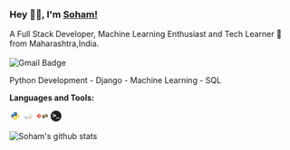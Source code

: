 ### Hey 👋🏽, I'm [Soham!](https://shivaylamba.me) 
<!-- <br/>

<a href="https://www.linkedin.com/in/sohamkshirsagar7/">
  <img align="left" alt="Soham's LinkdeIN" width="22px" src="https://cdn.jsdelivr.net/npm/simple-icons@v3/icons/linkedin.svg" />
</a>
--> 


A Full Stack Developer, Machine Learning Enthusiast and Tech Learner 🚀 from Maharashtra,India. <br> <br> 
![Gmail Badge](https://img.shields.io/badge/-GMail-c14438?style=social&logo=Gmail&logoColor=red&link=mailto:sohamkshirsagar7@gmail.com)
<br />


Python Development - Django - Machine Learning - SQL


**Languages and Tools:**  

<code><img height="20" src="https://raw.githubusercontent.com/github/explore/80688e429a7d4ef2fca1e82350fe8e3517d3494d/topics/python/python.png"></code>
<code><img height="20" src="https://raw.githubusercontent.com/github/explore/80688e429a7d4ef2fca1e82350fe8e3517d3494d/topics/mysql/mysql.png"></code>
<code><img height="20" src="https://raw.githubusercontent.com/github/explore/80688e429a7d4ef2fca1e82350fe8e3517d3494d/topics/git/git.png"></code>
<code><img height="20" src="https://raw.githubusercontent.com/github/explore/80688e429a7d4ef2fca1e82350fe8e3517d3494d/topics/terminal/terminal.png"></code>

![Soham's github stats](https://github-readme-stats.vercel.app/api?username=SK-4&show_icons=true&hide_border=true)
